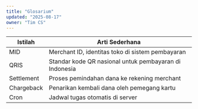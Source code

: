 ```yaml
---
title: "Glosarium"
updated: "2025-08-17"
owner: "Tim CS"
---
```


| Istilah | Arti Sederhana |
|---------|----------------|
| MID | Merchant ID, identitas toko di sistem pembayaran |
| QRIS | Standar kode QR nasional untuk pembayaran di Indonesia |
| Settlement | Proses pemindahan dana ke rekening merchant |
| Chargeback | Penarikan kembali dana oleh pemegang kartu |
| Cron | Jadwal tugas otomatis di server |
